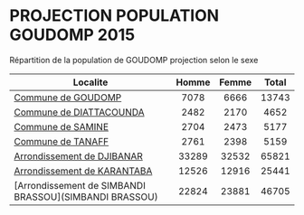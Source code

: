 # PROJECTION POPULATION GOUDOMP 2015
	
Répartition de la population de GOUDOMP projection selon le sexe
	
| Localite  | Homme | Femme | Total |
| --------- |:-----:|:-----:|:-----:|
| [Commune de GOUDOMP](GOUDOMP) | 7078 | 6666 | 13743 |
| [Commune de DIATTACOUNDA](DIATTACOUNDA) | 2482 | 2170 | 4652 |
| [Commune de SAMINE](SAMINE) | 2704 | 2473 | 5177 |
| [Commune de TANAFF](TANAFF) | 2761 | 2398 | 5159 |
| [Arrondissement de DJIBANAR](DJIBANAR) | 33289 | 32532 | 65821 |
| [Arrondissement de KARANTABA](KARANTABA) | 12526 | 12916 | 25441 |
| [Arrondissement de SIMBANDI BRASSOU](SIMBANDI BRASSOU) | 22824 | 23881 | 46705 |
